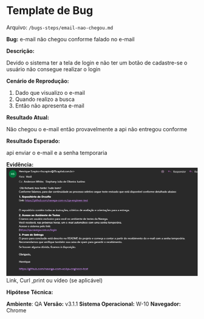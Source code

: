 # Template de Bug

Arquivo: `/bugs-steps/email-nao-chegou.md`

**Bug:** e-mail não chegou conforme falado no e-mail

**Descrição:**

Devido o sistema ter a tela de login e não ter um botão de cadastre-se o usuário não consegue realizar o login

**Cenário de Reprodução:**

1. Dado que visualizo o e-mail
2. Quando realizo a busca
3. Então não apresenta e-mail

**Resultado Atual:**

Não chegou o e-mail então provavelmente a api não entregou conforme

**Resultado Esperado:**

api enviar o e-mail e a senha temporaria 

**Evidência:**
![evidência do e-mail dizendo que ia chegar senha temporaria](evidencias-bugs/evidencia-email.png)
Link, Curl ,print ou vídeo (se aplicável)

**Hipótese Técnica:**

**Ambiente**:
QA
**Versão:**
v3.1.1
**Sistema Operacional:**
W-10
**Navegador:**
Chrome